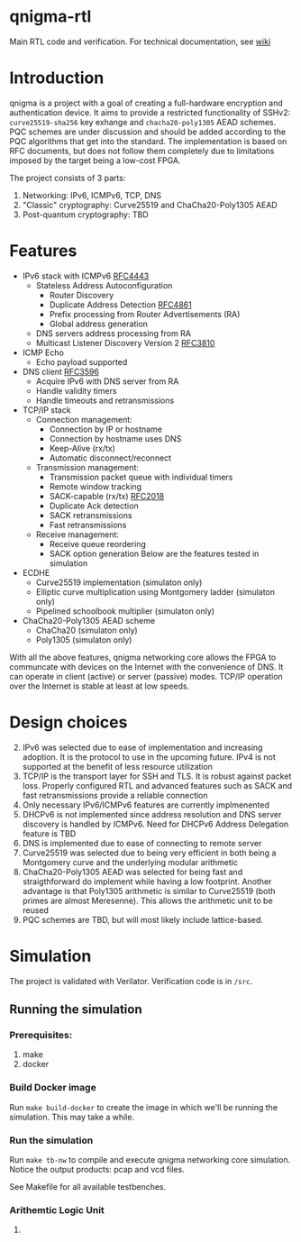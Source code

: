 # qnigma-rtl
Main RTL code and verification. For technical documentation, see [wiki](https://github.com/qnigma/qnigma-rtl/wiki)
# Introduction
qnigma is a project with a goal of creating a full-hardware encryption and authentication device. It aims to provide a restricted functionality of SSHv2: `curve25519-sha256` key exhange and `chacha20-poly1305` AEAD schemes. PQC schemes are under discussion and should be added according to the PQC algorithms that get into the standard. The implementation is based on RFC documents, but does not follow them completely due to limitations imposed by the target being a low-cost FPGA. 

The project consists of 3 parts:
1. Networking: IPv6, ICMPv6, TCP, DNS
2. "Classic" cryptography: Curve25519 and ChaCha20-Poly1305 AEAD
3. Post-quantum cryptography: TBD

# Features

- IPv6 stack with ICMPv6 <a href="https://datatracker.ietf.org/doc/html/rfc4443">RFC4443</a>
  - Stateless Address Autoconfiguration
    - Router Discovery
    - Duplicate Address Detection <a href="https://datatracker.ietf.org/doc/html/rfc4861">RFC4861</a>
    - Prefix processing from Router Advertisements (RA)
    - Global address generation
  - DNS servers address processing from RA
  - Multicast Listener Discovery Version 2 <a href="https://datatracker.ietf.org/doc/html/rfc3810">RFC3810</a>  
- ICMP Echo
  - Echo payload supported 
- DNS client <a href="https://datatracker.ietf.org/doc/html/rfc3596">RFC3596</a>  
  - Acquire IPv6 with DNS server from RA
  - Handle validity timers
  - Handle timeouts and retransmissions
- TCP/IP stack
  - Connection management:
    - Connection by IP or hostname
    - Connection by hostname uses DNS
    - Keep-Alive (rx/tx) 
    - Automatic disconnect/reconnect
  - Transmission management:
    - Transmission packet queue with individual timers
    - Remote window tracking
    - SACK-capable (rx/tx) <a href="https://datatracker.ietf.org/doc/html/rfc2018">RFC2018</a>  
    - Duplicate Ack detection
    - SACK retransmissions 
    - Fast retransmissions
  - Receive management:
    - Receive queue reordering
    - SACK option generation
Below are the features tested in simulation
- ECDHE
  - Curve25519 implementation (simulaton only)
  - Elliptic curve multiplication using Montgomery ladder (simulaton only)
  - Pipelined schoolbook multiplier (simulaton only)
- ChaCha20-Poly1305 AEAD scheme
  - ChaCha20 (simulaton only)
  - Poly1305 (simulaton only)

With all the above features, qnigma networking core allows the FPGA to communcate with devices on the Internet with the convenience of DNS. It can operate in client (active) or server (passive) modes. TCP/IP operation over the Internet is stable at least at low speeds.

# Design choices
2. IPv6 was selected due to ease of implementation and increasing adoption. It is the protocol to use in the upcoming future. IPv4 is not supported at the benefit of less resource utilization 
1. TCP/IP is the transport layer for SSH and TLS. It is robust against packet loss. Properly configured RTL and advanced features such as SACK and fast retransmissions provide a reliable connection
3. Only necessary IPv6/ICMPv6 features are currently implmenented
4. DHCPv6 is not implemented since address resolution and DNS server discovery is handled by ICMPv6. Need for DHCPv6 Address Delegation feature is TBD
5. DNS is implemented due to ease of connecting to remote server
6. Curve25519 was selected due to being very efficient in both being a Montgomery curve and the underlying modular arithmetic
7. ChaCha20-Poly1305 AEAD was selected for being fast and straigthforward do implement while having a low footprint. Another advantage is that Poly1305 arithmetic is similar to Curve25519 (both primes are almost Meresenne). This allows the arithmetic unit to be reused
8. PQC schemes are TBD, but will most likely include lattice-based.

# Simulation

The project is validated with Verilator. Verification code is in `/src`. 

## Running the simulation
### Prerequisites:
1. make
2. docker
### Build Docker image
Run `make build-docker` to create the image in which we'll be running the simulation. This may take a while. 
### Run the simulation
Run `make tb-nw` to compile and execute qnigma networking core simulation. Notice the output products: pcap and vcd files. 

See Makefile for all available testbenches.


### Arithemtic Logic Unit

1. 